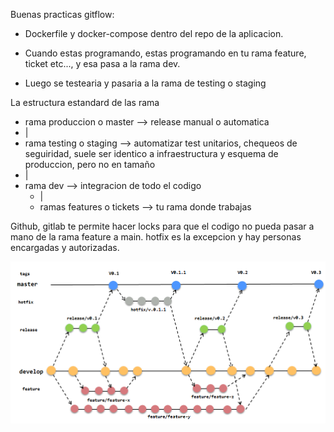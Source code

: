 Buenas practicas gitflow:

- Dockerfile y docker-compose dentro del repo de la aplicacion.

- Cuando estas programando, estas programando en tu rama feature, ticket etc..., y esa pasa a la rama dev.
- Luego se testearia y pasaria a la rama de testing o staging

La estructura estandard de las rama

- rama produccion o master --> release manual o automatica
- |
- rama testing o staging --> automatizar test unitarios, chequeos de seguiridad, suele ser identico a infraestructura y esquema de produccion, pero no en tamaño
- |
- rama dev --> integracion de todo el codigo
  - |
  - ramas features o tickets --> tu rama donde trabajas

Github, gitlab te permite hacer locks para que el codigo no pueda pasar a mano de la rama feature a main. hotfix es la excepcion y hay personas encargadas y autorizadas.

![Imagen](https://raw.githubusercontent.com/sosan/kubernetes/master/assets/gitflow.png)


